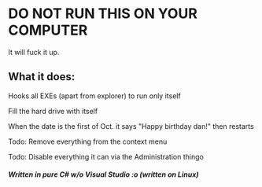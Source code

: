# DO NOT RUN THIS ON YOUR COMPUTER
It will fuck it up.

## What it does:

Hooks all EXEs (apart from explorer) to run only itself

Fill the hard drive with itself

When the date is the first of Oct. it says "Happy birthday dan!" then restarts

Todo: Remove everything from the context menu

Todo: Disable everything it can via the Administration thingo

##### Written in pure C# w/o Visual Studio :o (written on Linux)